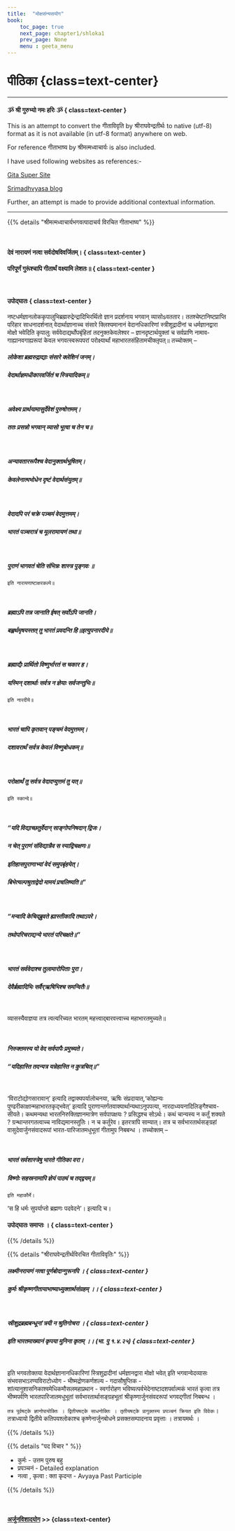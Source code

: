 ```yaml
---
title:  "मोक्षसंन्यसयोग"
book:
    toc_page: true
    next_page: chapter1/shloka1
    prev_page: None
    menu : geeta_menu
---     
```


#  पीठिका {class=text-center}

----

#### ૐ श्री गुरुभ्यो नमः हरिः  ૐ  { class=text-center }


This is an attempt to convert the गीताविवृति by श्रीराघवेन्द्रतीर्थः to native (utf-8) format as it is not available (in utf-8 format)  anywhere on web.

For reference गीताभाष्य by श्रीमत्मध्वाचार्यः is also included.

I have used following websites as references:-

[Gita Super Site](https://www.gitasupersite.iitk.ac.in/)

[Srimadhvyasa blog](https://srimadhvyasa.wordpress.com/)


Further,  an attempt is made to provide additional 
contextual information.

---

{{% details "श्रीमत्मध्वाचार्यभगवत्पादाचर्य विरचित  गीताभाष्य" %}}

<br/>

#### देवं नारायणं नत्वा सर्वदोषविवर्जितम्।  { class=text-center }

#### परिपूर्णं गुरूंश्चापि गीतार्थं वक्ष्यामि लेशतः॥ { class=text-center }

<br/>

#### उपोद्घातः { class=text-center }

नष्टधर्मज्ञानलोककृपालुभिब्रह्मरुद्रेन्द्रादिभिरर्थितो ज्ञान प्रदर्शनाय भगवान् व्यासोsवततार। ततश्चेष्टानिष्टप्राप्ति परिहार ­साधनादर्शनात् वेदार्थाज्ञानाच्च संसारे क्लिश्यमानानं वेदानधिकारिणां  स्त्रीशूद्रा­दीनां च धर्मज्ञानद्वारा मोक्षो भवेदिति कृपालुः सर्ववेदाद्यर्थोप­बृंहितां तदनुक्तकेवलेश्वर – ज्ञानदृष्टार्थयुक्तां च सर्वप्राणि नामाव­गाह्यानवगाह्यरूपां केवल भगवत्स्वरूपपरां परोक्ष्यार्थां महाभारतसंहिता­मचीक्लृपत्॥ तच्चोक्तम् –

##### लोकेशा ब्रह्मरुद्राद्याः संसारे क्लेशिनं जनम्।  
##### वेदार्थाज्ञमधीकारवर्जितं च स्त्रियादिकम्॥

<br/> 

##### अवेक्ष्य प्रार्थयामासुर्देवेशं पुरुषोत्तमम्।  
##### ततः प्रसन्नो भगवान् व्यासो भूत्वा च तेन च॥

<br/>

##### अन्यावताररूपैश्च वेदानुक्तार्थभूषितम्।  
##### केवलेनात्मभोधेन दृष्टं वेदार्थसंयुतम्॥

 <br/>

##### वेदादपि परं चक्रे पञ्चमं वेदमुत्तमम्।  
##### भारतं पञ्चरात्रं च मूलरामायणं तथा॥

<br/> 

##### पुराणं भागवतं चेति संभिन्नः शास्त्र पुङ्गवः ॥
`इति नारायणाष्टाक्षरकल्पे॥`

<br/> 

##### ब्रह्माऽपि तन्न जानाति ईषत् सर्वोऽपि जानति।  
##### बह्वर्थमृषयस्तत् तु भारतं प्रवदन्ति हि॥इत्युपनारदीये॥

 <br/>

##### ब्रह्माद्यैः प्रार्थितो विष्णुर्भारतं स चकार ह।  
##### यस्मिन् दशार्थाः सर्वत्र न ज्ञेयाः सर्वजन्तुभिः॥

`इति नारदीये॥`

<br/>

##### भारतं चापि कृतवान् पङ्चमं वेदमुत्तमम्।  
##### दशावरार्थं सर्वत्र केवलं विष्णुबोधकम्॥

 <br/>

##### परोक्षार्थं तु सर्वत्र वेदादप्युत्तमं तु यत्॥ 

`इति स्कान्दे॥`

 <br/> 

##### “यदि विद्याच्छतुर्वेदान् साङ्गोपनिषदान् द्विजः।  
##### न चेत् पुराणं संविद्यान्नैव स स्याद्विचक्षणः॥



##### इतिहासपुराणाभ्यां वेदं समुपबृंहयेत्।  
##### बिभेत्यल्पश्रुताद्वेदो मामयं प्रचलिष्यति॥”

<br/> 

##### “मन्वादि केचिद्ब्रुवते ह्यास्तीकादि तथाऽपरे।  
##### तथोपरिचराद्यन्ये भारतं परिचक्षते॥”

<br/> 

##### भारतं सर्ववेदाश्च तुलामारोपिताः पुरा।  
##### देवैर्ब्रह्मादिभिः सर्वैर्‌ऋषिभिश्च समन्वितैः॥

<br/>  

व्यासस्यैवाज्ञया तत्र त्वत्यरिच्यत भारतम् महत्त्वाद्बारवत्त्वाच्च महाभारतमुच्यते॥

<br/>  

##### निरुक्तमस्य यो वेद सर्वपापैः प्रमुच्यते।  
##### “यदिहास्ति तदन्यत्र यन्नेहास्ति न कुत्रचित्॥”
<br/>

‘विराटोद्योगसारावान्’  इत्यादि तद्वाक्यपर्यालोचनया, ऋषिः संप्रदायात्,‘कोह्यन्यः  पुण्ढरीकाक्षान्महाभारतकृद्भवेत्’  इत्यादि पुराणान्तर्गतवाक्यार्थान्यथाऽनुपपत्या, नारदाध्ययनादि­लिङ्गैश्चाव-सीयते। कथमन्यथा  भारतनिरुक्तिज्ञानमात्रेण सर्वपापक्षयः ?  प्रसिद्धश्च सोऽर्थः। कथं चान्यस्य न कर्तुं शक्यते ? ग्रन्थान्तरगतत्वाच्च नाविद्यमानस्तुतिः।  न च कर्तुरेव।  इतरत्रापि साम्यात्।  तत्र च  सर्वभारतार्थसङ्ग्रहां वासुदेवार्जुन­संवादरूपां भारत-पारिजातमधुभूतां गीतामुप निबबन्ध ।  तच्चोक्तम् –

<br/> 

##### भारतं सर्वशास्त्रेषु भारते गीतिका वरा।  
##### विष्णोः सहस्रनामापि ज्ञेयं पाठ्यं च तद्द्वयम्॥

`इति महाकौर्मे।`

‘स हि धर्मः सुपर्याप्तो ब्रह्मणः पदवेदने’। इत्यादि च।


#### उपोद्घातः समाप्तः । { class=text-center }

{{% /details %}}



{{% details  "श्रीराघवेन्द्रतीर्थविरचित गीताविवृतिः" %}}



##### लक्ष्मीनरायणं नत्वा पूर्णबोदान्गुरूनपि ।      { class=text-center }  
##### कुर्मः श्रीकृष्णगीतायाभाष्याध्युक्तार्थसंग्रहम् ।।  { class=text-center }

<br/>

##### स्रीशुद्रब्रह्मबन्धूनां त्रयी न श्रुतिगोचरा ।  { class=text-center }   
##### इति भारतमाख्यानं कृपया मुनिना कृतम्  ।। (भा. पु १.४.२५) { class=text-center }

<br/>

इति भगवतोक्तया  वेदार्थज्ञानानधिकारिणां स्त्रिशुद्रादीनां धर्मज्ञानद्वारा मोक्षो भवेत् इति भगवान्वेदव्यासः संभवसभाऽरण्यविराटोध्योग - भीष्मद्रोणकर्णशल्य - गदासौषुप्तिक - शांत्यानुशासनिकाश्वमेधिकमौसलमहाप्रथान - स्वर्गारोहण  भविष्यत्पर्वभेदेनाष्टादशपर्वात्मकं भारतं कृत्वा तत्र भीष्मपर्वणि भारतपारिजातमधुभूतां सर्वभारतार्थासङ्ग्रहभूतां श्रीकृष्णार्जुनसंवदरूपां भगवद्गीतां निबबन्ध ।

`तत्र पूर्वषट्के ज्ञानोपायोक्तिः । द्वितीयषट्के साधनोक्तिः । तृतीयषट्के प्रागुक्तस्य प्रपञ्चनं क्रियत इति विवेकः`।  
तत्राध्यायो द्वितीये कतिपयश्लोकाश्च कृष्णेनार्जुनबोधने प्रसक्तसम्पादनाय प्रवृत्ताः ।  तत्रायमर्थः ।

{{% /details %}}


{{% details "पद विचार " %}}

 
-  कुर्मः - उत्तम पुरुष बहु 
-  प्रपञ्चनं - Detailed explanation
-  नत्वा , कृत्वा  : क्ता कृदन्त - Avyaya Past Participle

{{% /details %}}

<br/>

#### [अर्जुनविशादयोग](chapter1)  >> {class=text-center}

